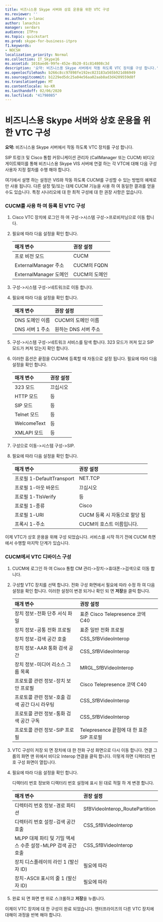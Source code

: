 ```yaml
---
title: 비즈니스용 Skype 서버와 상호 운용을 위한 VTC 구성
ms.reviewer: ''
ms.author: v-lanac
author: lanachin
manager: serdars
audience: ITPro
ms.topic: quickstart
ms.prod: skype-for-business-itpro
f1.keywords:
- NOCSH
localization_priority: Normal
ms.collection: IT_Skype16
ms.assetid: 1016aed6-99fe-452e-8b20-81c814808c3d
description: '요약: 비즈니스용 Skype 서버에서 작동 하도록 VTC 장치를 구성 합니다.'
ms.openlocfilehash: b266c8cc97898fe192ec023183a565b921d86949
ms.sourcegitcommit: b1229ed5dc25a04e56aa02aab8ad3d4209559d8f
ms.translationtype: MT
ms.contentlocale: ko-KR
ms.lasthandoff: 02/06/2020
ms.locfileid: "41798085"
---
```

# <a name="configure-a-vtc-for-interoperation-with-skype-for-business-server"></a>비즈니스용 Skype 서버와 상호 운용을 위한 VTC 구성
 
**요약:** 비즈니스용 Skype 서버에서 작동 하도록 VTC 장치를 구성 합니다.
  
SIP 트렁크 및 Cisco 통합 커뮤니케이션 관리자 (CallManager 또는 CUCM) 비디오 게이트웨이를 통해 비즈니스용 Skype VIS 서버에 연결 하는 각 VTC에 대해 다음 구성 사용자 지정 절차를 수행 해야 합니다.
  
여기에서 설명 하는 설정은 VIS와 작동 하도록 CUCM를 구성할 수 있는 방법의 예제로만 사용 됩니다. 다른 설정 및/또는 대체 CUCM 기능을 사용 하 여 동일한 결과를 얻을 수도 있습니다. 특정 시나리오에 대 한 최적 구성에 대 한 권장 사항은 없습니다.
  
### <a name="configure-a-vtc-registered-with-cucm"></a>CUCM를 사용 하 여 등록 된 VTC 구성

1. Cisco VTC 장치에 로그인 하 여 구성-\>시스템 구성-\>프로비저닝으로 이동 합니다.
    
2. 필요에 따라 다음 설정을 확인 합니다. 
    
   |**매개 변수**|**권장 설정**|
   |:-----|:-----|
   |프로 비전 모드  <br/> | CUCM <br/> |
   |ExternalManager 주소  <br/> | CUCM의 FQDN <br/> |
   | ExternalManager 도메인 <br/> |CUCM의 도메인  <br/> |
   
3. 구성-\>시스템 구성-\>네트워크로 이동 합니다.
    
4. 필요에 따라 다음 설정을 확인 합니다. 
    
   |**매개 변수**|**권장 설정**|
   |:-----|:-----|
   |DNS 도메인 이름  <br/> | CUCM의 도메인 이름 <br/> |
   |DNS 서버 1 주소  <br/> | 원하는 DNS 서버 주소 <br/> |
   
5. 구성-\>시스템 구성-\>네트워크 서비스를 탐색 합니다. 323 모드가 꺼져 있고 SIP 모드가 켜져 있는지 확인 합니다. 
    
6. 이러한 옵션은 끝점을 CUCM에 등록할 때 자동으로 설정 됩니다. 필요에 따라 다음 설정을 확인 합니다. 
    
   |**매개 변수**|**권장 설정**|
   |:-----|:-----|
   |323 모드  <br/> | 끄십시오 <br/> |
   |HTTP 모드  <br/> | 등 <br/> |
   | SIP 모드 <br/> | 등 <br/> |
   |Telnet 모드  <br/> | 등 <br/> |
   |WelcomeText  <br/> | 등 <br/> |
   |XMLAPI 모드  <br/> | 등 <br/> |
   
7. 구성으로 이동-\>시스템 구성-\>SIP.
    
8. 필요에 따라 다음 설정을 확인 합니다. 
    
   |**매개 변수**|**권장 설정**|
   |:-----|:-----|
   |프로필 1-DefaultTransport  <br/> | NET.TCP <br/> |
   |프로필 1-아웃 바운드  <br/> | 끄십시오 <br/> |
   |프로필 1-TlsVerify  <br/> | 등 <br/> |
   |프로필 1-종류  <br/> | Cisco <br/> |
   |프로필 1-URI  <br/> | CUCM 등록 시 자동으로 할당 됨 <br/> |
   |프록시 1-주소  <br/> |CUCM의 호스트 이름입니다.  <br/> |
   
이제 VTC가 상호 운용을 위해 구성 되었습니다. 서비스를 시작 하기 전에 CUCM 측면에서 수행할 마지막 단계가 있습니다.
### <a name="configure-vtc-devices-on-cucm"></a>CUCM에서 VTC 디바이스 구성

1. CUCM에 로그인 하 여 Cisco 통합 CM 관리-\>장치-\>휴대폰-\>검색으로 이동 합니다. 
    
2. 구성할 VTC 장치를 선택 합니다. 전화 구성 화면에서 필요에 따라 수정 하 여 다음 설정을 확인 합니다. 이러한 설정이 변경 되거나 확인 되 면 **저장**을 클릭 합니다.
    
   |**매개 변수**|**권장 설정**|
   |:-----|:-----|
   |장치 정보-전화 단추 서식 파일  <br/> | 표준 Cisco Telepresence 코덱 C40 <br/> |
   |장치 정보-공통 전화 프로필  <br/> | 표준 일반 전화 프로필 <br/> |
   |장치 정보-검색 공간 호출  <br/> | CSS_SfBVideoInterop <br/> |
   |장치 정보-AAR 통화 검색 공간  <br/> | CSS_SfBVideoInterop <br/> |
   |장치 정보-미디어 리소스 그룹 목록  <br/> | MRGL_SfBVideoInterop <br/> |
   |프로토콜 관련 정보-장치 보안 프로필  <br/> | Cisco Telepresence 코덱 C40 <br/> |
   |프로토콜 관련 정보-호출 검색 공간 다시 라우팅  <br/> | CSS_SfBVideoInterop <br/> |
   |프로토콜 관련 정보-통화 검색 공간 구독  <br/> | CSS_SfBVideoInterop <br/> |
   |프로토콜 관련 정보-SIP 프로필  <br/> | Telepresence 끝점에 대 한 표준 SIP 프로필 <br/> |
   
3. VTC 구성이 저장 되 면 장치에 대 한 전화 구성 화면으로 다시 이동 합니다. 연결 그룹의 화면 맨 위에서 비디오 Interop 연결을 클릭 합니다. 이렇게 하면 디렉터리 번호 구성 화면이 열립니다. 
    
4. 필요에 따라 다음 설정을 확인 합니다. 
    
    디렉터리 번호 정보와 디렉터리 번호 설정에 표시 된 대로 적절 하 게 변경 합니다.
    
   |**매개 변수**|**권장 설정**|
   |:-----|:-----|
   | 디렉터리 번호 정보-경로 파티션 <br/> | SfBVideoInterop_RoutePartition <br/> |
   |디렉터리 번호 설정-검색 공간 호출  <br/> | CSS_SfBVideoInterop <br/> |
   |MLPP 대체 파티 및 기밀 액세스 수준 설정-MLPP 검색 공간 호출  <br/> | CSS_SfBVideoInterop <br/> |
   |장치 디스플레이의 라인 1 (발신자 ID)  <br/> | 필요에 따라 <br/> |
   |장치-ASCII 표시의 줄 1 (발신자 ID)  <br/> | 필요에 따라 <br/> |
   
5. 완료 되 면 화면 맨 위로 스크롤하고 **저장**을 누릅니다. 
    
이제이 VTC 장치에 대 한 구성이 완료 되었습니다. 엔터프라이즈의 다른 VTC 장치에 대해이 과정을 반복 해야 합니다.

